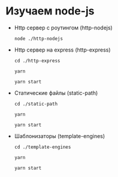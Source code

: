 # Изучаем node-js

- Http сервер с роутингом (http-nodejs)
  
    `node ./http-nodejs`

- Http сервер на express (http-express)

    `cd ./http-express`

    `yarn`

    `yarn start`

- Статические файлы (static-path)

    `cd ./static-path`

    `yarn`

    `yarn start`

- Шаблонизаторы (template-engines)

    `cd ./template-engines`

    `yarn`

    `yarn start`